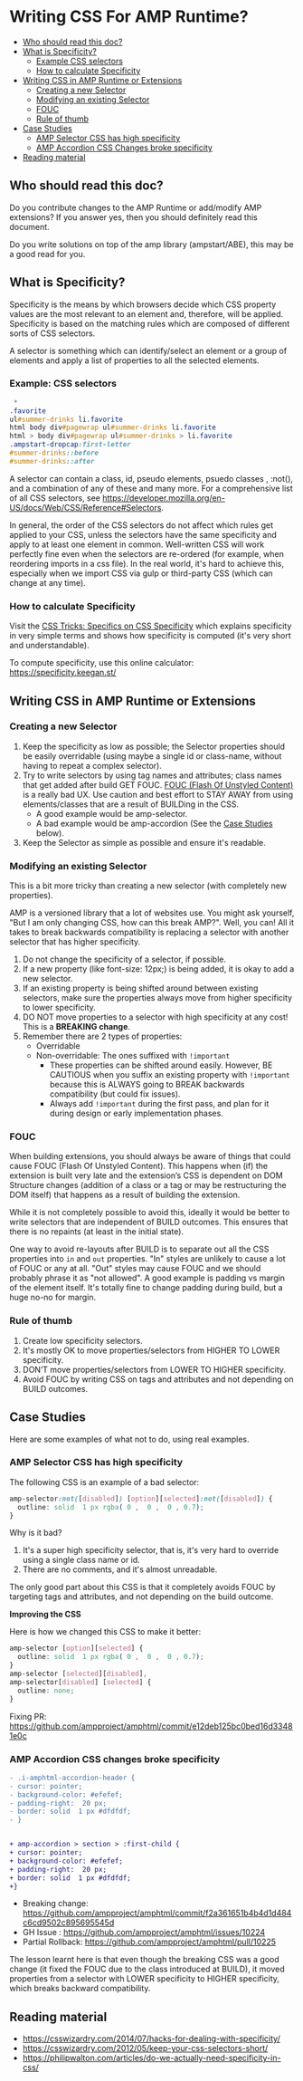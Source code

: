 # Writing CSS For AMP Runtime?

- [Who should read this doc?](#who-should-read-this-doc)
- [What is Specificity?](#what-is-specificity)
  - [Example CSS selectors](#example-css-selectors)
  - [How to calculate Specificity](#how-to-calculate-specificity)
- [Writing CSS in AMP Runtime or Extensions](#writing-css-in-amp-runtime-or-extensions)
  - [Creating a new Selector](#creating-a-new-selector)
  - [Modifying an existing Selector](#modifying-an-existing-selector)
  - [FOUC](#fouc)
  - [Rule of thumb](#rule-of-thumb)
- [Case Studies](#case-studies)
  - [AMP Selector CSS has high specificity](#amp-selector-css-has-high-specificity)
  - [AMP Accordion CSS Changes broke specificity](#amp-accordion-css-changes-broke-specificity)
- [Reading material](#reading-material)

## Who should read this doc?

Do you contribute changes to the AMP Runtime or add/modify AMP extensions? If
you answer yes, then you should definitely read this document.

Do you write solutions on top of the amp library (ampstart/ABE), this may be a
good read for you.

## What is Specificity?

Specificity is the means by which browsers decide which CSS property values are
the most relevant to an element and, therefore, will be applied. Specificity is
based on the matching rules which are composed of different sorts of CSS
selectors.

A selector is something which can identify/select an element or a group of
elements and apply a list of properties to all the selected elements.

### Example: CSS selectors

```css
 *
.favorite
ul#summer-drinks li.favorite
html body div#pagewrap ul#summer-drinks li.favorite
html > body div#pagewrap ul#summer-drinks > li.favorite
.ampstart-dropcap:first-letter
#summer-drinks::before
#summer-drinks::after
```

A selector can contain a class, id, pseudo elements, psuedo classes , :not(),
and a combination of any of these and many more. For a comprehensive list of all
CSS selectors, see
https://developer.mozilla.org/en-US/docs/Web/CSS/Reference#Selectors.

In general, the order of the CSS selectors do not affect which rules get applied
to your CSS, unless the selectors have the same specificity and apply to at
least one element in common. Well-written CSS will work perfectly fine even when
the selectors are re-ordered (for example, when reordering imports in a css
file). In the real world, it's hard to achieve this, especially when we import
CSS via gulp or third-party CSS (which can change at any time).

### How to calculate Specificity

Visit the
[CSS Tricks: Specifics on CSS Specificity](https://css-tricks.com/specifics-on-css-specificity/)
which explains specificity in very simple terms and shows how specificity is
computed (it's very short and understandable).

To compute specificity, use this online calculator:
https://specificity.keegan.st/

## Writing CSS in AMP Runtime or Extensions

### Creating a new Selector

1. Keep the specificity as low as possible; the Selector properties should be
   easily overridable (using maybe a single id or class-name, without having to
   repeat a complex selector).
2. Try to write selectors by using tag names and attributes; class names that
   get added after build GET FOUC. [FOUC (Flash Of Unstyled Content)](#fouc) is
   a really bad UX. Use caution and best effort to STAY AWAY from using
   elements/classes that are a result of BUILDing in the CSS.
   - A good example would be amp-selector.
   - A bad example would be amp-accordion (See the [Case Studies](#case-studies)
     below).
3. Keep the Selector as simple as possible and ensure it's readable.

### Modifying an existing Selector

This is a bit more tricky than creating a new selector (with completely new
properties).

AMP is a versioned library that a lot of websites use. You might ask yourself,
"But I am only changing CSS, how can this break AMP?". Well, you can! All it
takes to break backwards compatibility is replacing a selector with another
selector that has higher specificity.

1. Do not change the specificity of a selector, if possible.
2. If a new property (like font-size: 12px;) is being added, it is okay to add a
   new selector.
3. If an existing property is being shifted around between existing selectors,
   make sure the properties always move from higher specificity to lower
   specificity.
4. DO NOT move properties to a selector with high specificity at any cost! This
   is a **BREAKING change**.
5. Remember there are 2 types of properties:
   - Overridable
   - Non-overridable: The ones suffixed with `!important`
     - These properties can be shifted around easily. However, BE CAUTIOUS when
       you suffix an existing property with `!important` because this is ALWAYS
       going to BREAK backwards compatibility (but could fix issues).
     - Always add `!important` during the first pass, and plan for it during
       design or early implementation phases.

### FOUC

When building extensions, you should always be aware of things that could cause
FOUC (Flash Of Unstyled Content). This happens when (if) the extension is built
very late and the extension’s CSS is dependent on DOM Structure changes
(addition of a class or a tag or may be restructuring the DOM itself) that
happens as a result of building the extension.

While it is not completely possible to avoid this, ideally it would be better to
write selectors that are independent of BUILD outcomes. This ensures that there
is no repaints (at least in the initial state).

One way to avoid re-layouts after BUILD is to separate out all the CSS
properties into `in` and `out` properties. "In" styles are unlikely to cause a
lot of FOUC or any at all. "Out" styles may cause FOUC and we should probably
phrase it as "not allowed". A good example is padding vs margin of the element
itself. It's totally fine to change padding during build, but a huge no-no for
margin.

### Rule of thumb

1. Create low specificity selectors.
2. It's mostly OK to move properties/selectors from HIGHER TO LOWER specificity.
3. DON’T move properties/selectors from LOWER TO HIGHER specificity.
4. Avoid FOUC by writing CSS on tags and attributes and not depending on BUILD
   outcomes.

## Case Studies

Here are some examples of what not to do, using real examples.

### AMP Selector CSS has high specificity

The following CSS is an example of a bad selector:

```css
amp-selector​:not​([​disabled​]) [​option​][​selected​]​:not​([​disabled​]) {
  ​outline​: ​solid​ ​ 1 ​px​ ​rgba​(​ 0 ​, ​ 0 ​, ​ 0 ​, ​0.7​);
}
```

Why is it bad?

1. It's a super high specificity selector, that is, it's very hard to override
   using a single class name or id.
2. There are no comments, and it's almost unreadable.

The only good part about this CSS is that it completely avoids FOUC by targeting
tags and attributes, and not depending on the build outcome.

**Improving the CSS**

Here is how we changed this CSS to make it better:

```css
amp-selector​ [​option​][​selected​] {
  ​outline​: ​solid​ ​ 1 ​px​ ​rgba​(​ 0 ​, ​ 0 ​, ​ 0 ​, ​0.7​);
}
amp-selector​ [​selected​][​disabled​],
amp-selector​[​disabled​] [​selected​] {
  ​outline​: ​none​;
}
```

Fixing PR:
https://github.com/ampproject/amphtml/commit/e12deb125bc0bed16d33481e0c

### AMP Accordion CSS changes broke specificity

```diff
- .i-amphtml-accordion-header​ {
- ​cursor​: ​pointer​;
- ​background-color​: ​#efefef​;
- ​padding-right​: ​ 20 ​px​;
- ​border​: ​solid​ ​ 1 ​px​ ​#dfdfdf​;
- }


+ amp-accordion​ ​>​ ​section​ ​>​ ​:first-child​ {
+ ​cursor​: ​pointer​;
+ ​background-color​: ​#efefef​;
+ ​padding-right​: ​ 20 ​px​;
+ ​border​: ​solid​ ​ 1 ​px​ ​#dfdfdf​;
+}
```

- Breaking change:
  https://github.com/ampproject/amphtml/commit/f2a361651b4b4d1d484c6cd9502c895695545d
- GH Issue : https://github.com/ampproject/amphtml/issues/10224
- Partial Rollback: https://github.com/ampproject/amphtml/pull/10225

The lesson learnt here is that even though the breaking CSS was a good change
(it fixed the FOUC due to the class introduced at BUILD), it moved properties
from a selector with LOWER specificity to HIGHER specificity, which breaks
backward compatibility.

## Reading material

- https://csswizardry.com/2014/07/hacks-for-dealing-with-specificity/
- https://csswizardry.com/2012/05/keep-your-css-selectors-short/
- https://philipwalton.com/articles/do-we-actually-need-specificity-in-css/
